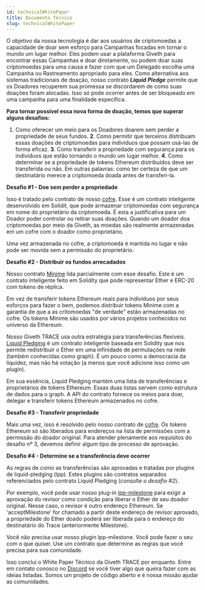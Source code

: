 ```yaml
---
id: technicalWhitePaper
title: Documento Técnico
slug: technicalWhitePaper
---
```


O objetivo da nossa tecnologia é dar aos usuários de criptomoedas a capacidade de doar sem esforço para Campanhas focadas em tornar o mundo um lugar melhor. Eles podem usar a plataforma Giveth para encontrar essas Campanhas e doar diretamente, ou podem doar suas criptomoedas para uma causa e fazer com que um Delegado escolha uma Campanha ou Rastreamento apropriado para eles. Como alternativa aos sistemas tradicionais de doação, nosso contrato **_Liquid_** **_Pledge_** permite que os Doadores recuperem sua promessa se discordarem de como suas doações foram alocadas. Isso só pode ocorrer antes de ser bloqueado em uma campanha para uma finalidade específica.

**Para tornar possível essa nova forma de doação, temos que superar alguns desafios:**

1. Como oferecer um meio para os Doadores doarem sem perder a propriedade de seus fundos. **2**. Como permitir que terceiros distribuam essas doações de criptomoedas para indivíduos que possam usá-las de forma eficaz. **3**. Como transferir a propriedade com segurança para os indivíduos que estão tornando o mundo um lugar melhor. **4**. Como determinar se a propriedade de tokens Ethereum distribuídos deve ser transferida ou não. Em outras palavras: como ter certeza de que um destinatário merece a criptomoeda doada antes de transferi-la.

**Desafio #1 - Doe sem perder a propriedade**

Isso é tratado pelo contrato de nosso [cofre](https://github.com/Giveth/vaultcontract). Esse é um contrato inteligente desenvolvido em Solidit, que pode armazenar criptomoedas com segurança em nome do proprietário da criptomoeda. É esta a justificativa para um Doador poder controlar ou retirar suas doações. Quando um doador doa criptomoedas por meio da Giveth, as moedas são realmente armazenadas em um cofre com o doador como proprietário.

Uma vez armazenada no cofre, a criptomoeda é mantida no lugar e não pode ser movida sem a permissão do proprietário.


**Desafio #2 - Distribuir os fundos arrecadados**

Nosso contrato [Minime](https://github.com/Giveth/minime) lida parcialmente com esse desafio. Este é um contrato inteligente feito em Solidity que pode representar Ether e ERC-20 com tokens de réplica.

Em vez de transferir tokens Ethereum reais para indivíduos por seus esforços para fazer o bem, podemos distribuir tokens Minime com a garantia de que a as critomoedas "de verdade" estão armazenadas no cofre. Os tokens Minime são usados por vários projetos conhecidos no universo da Ethereum.

Nosso Giveth TRACE usa outra estratégia para transferências flexíveis. [Liquid Pledging](https://github.com/Giveth/liquidpledging) é um contrato inteligente baseada em Solidity que nos permite redistribuir o Ether em uma infinidade de permutações na rede (também conhecidas como graph). É um pouco como a democracia da líquidez, mas não há votação (a menos que você adicione isso como um plugin).

Em sua essência, Liquid Pledging mantém uma lista de transferências e proprietários de tokens Ethereum. Essas duas listas servem como estrutura de dados para o graph. A API do contrato fornece os meios para doar, delegar e transferir tokens Ethereum armazenados no cofre.

**Desafio #3 - Transferir propriedade**

Mais uma vez, isso é resolvido pelo nosso contrato de [cofre](https://github.com/Giveth/vaultcontract). Os tokens Ethereum só são liberados para endereços na lista de permissões com a permissão do doador original. Para atender plenamente aos requisitos do desafio nº 3, devemos definir algum tipo de processo de aprovação.

**Desafio #4 - Determine se a transferência deve ocorrer**

As regras de como as transferências são aprovadas e tratadas por plugins de liquid-pledging (lpp). Estes plugins são contratos separados referenciados pelo contrato Liquid Pledging (*consulte o desafio #2*).

Por exemplo, você pode usar nosso plug-in [lpp-milestone](https://github.com/Giveth/lpp-milestone) para exigir a aprovação do revisor como condição para liberar o Ether de seu doador original. Nesse caso, o revisor é outro endereço Ethereum. Se 'acceptMilestone' for chamado a partir deste endereço de revisor aprovado, a propriedade do Ether doado poderá ser liberada para o endereço do destinatário do Trace (anteriormente Milestone).

Você não precisa usar nosso plugin lpp-milestone. Você pode fazer o seu com o que quiser. Use um contrato que determine as regras que você precisa para sua comunidade.

Isso conclui o White Paper Técnico da Giveth TRACE por enquanto. Entre em contato conosco no [Discord](https://discord.gg/qf7XZ48gCU) se você tiver algo que queira fazer com as ideias listadas. Somos um projeto de código aberto e é nossa missão ajudar as comunidades.





















